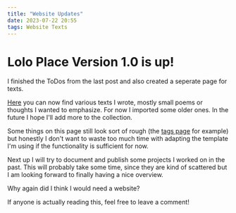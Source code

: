 ```yaml
---
title: "Website Updates"
date: 2023-07-22 20:55
tags: Website Texts
---
```

# Lolo Place Version 1.0 is up!

I finished the ToDos from the last post and also created a seperate page for texts.
 
[Here](/texts) you can now find various texts I wrote, mostly small poems or thoughts I wanted to emphasize.
For now I imported some older ones. In the future I hope I'll add more to the collection.

Some things on this page still look sort of rough (the [tags page](/tags) for example) but honestly I don't want to waste too much time with adapting the template I'm using if the functionality is sufficient for now.

Next up I will try to document and publish some projects I worked on in the past.
This will probably take some time, since they are kind of scattered but I am looking forward to finally having a nice overview.

Why again did I think I would need a website?

If anyone is actually reading this, feel free to leave a comment!
